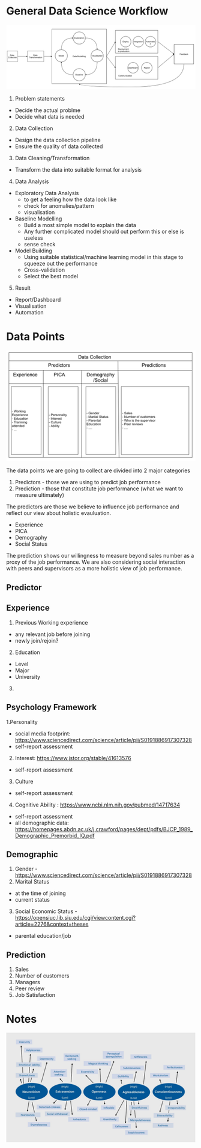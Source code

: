 General Data Science Workflow
==============================

![](images/process.png)

1. Problem statements
  - Decide the actual problme
  - Decide what data is needed
2. Data Collection
  - Design the data collection pipeline
  - Ensure the quality of data collected
3. Data Cleaning/Transformation
  - Transform the data into suitable format for analysis
4. Data Analysis
  - Exploratory Data Analysis
    - to get a feeling how the data look like
    - check for anomalies/pattern
    - visualisation
  - Baseline Modelling
    - Build a most simple model to explain the data
    - Any further complicated model should out perform this or else is useless
    - sense check
  - Model Building
    - Using suitable statistical/machine learning model in this stage to squeeze out the performance
    - Cross-validation
    - Select the best model
5. Result
  - Report/Dashboard
  - Visualisation
  - Automation


Data Points
===========
![](images/data.png)

The data points we are going to collect are divided into 2 major categories
1. Predictors - those we are using to predict job performance
2. Prediction - those that constitute job performance (what we want to measure ultimately)

The predictors are those we believe to influence job performance and reflect our view about holistic evauluation.
- Experience
- PICA
- Demography
- Social Status

The prediction shows our willingness to measure beyond sales number as a proxy of the job performance. We are also considering social interaction with peers and supervisors as a more holistic view of job performance.


Predictor
---------

Experience
----------
1. Previous Working experience
  - any relevant job before joining
  - newly join/rejoin?
2. Education
  - Level
  - Major
  - University
3.

Psychology Framework
--------------------
1.Personality
  - social media footprint: https://www.sciencedirect.com/science/article/pii/S0191886917307328
  - self-report assessment

2. Interest: https://www.jstor.org/stable/41613576
  -  self-report assessment

3. Culture
  - self-report assessment

4. Cognitive Ability : https://www.ncbi.nlm.nih.gov/pubmed/14717634
  - self-report assessment
  - all demographic data: https://homepages.abdn.ac.uk/j.crawford/pages/dept/pdfs/BJCP_1989_Demographic_Premorbid_IQ.pdf

Demographic
-----------
1. Gender -https://www.sciencedirect.com/science/article/pii/S0191886917307328
2. Marital Status
  - at the time of joining
  - current status
3. Social Economic Status - https://opensiuc.lib.siu.edu/cgi/viewcontent.cgi?article=2276&context=theses
  - parental education/job


Prediction
----------
1. Sales
2. Number of customers
3. Managers
4. Peer review
5. Job Satisfaction




Notes
=====
![](images/big5.jpg)
